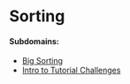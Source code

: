# Sorting

#### Subdomains:

- [Big Sorting](./big-sorting)
- [Intro to Tutorial Challenges](./tutorial-intro)
